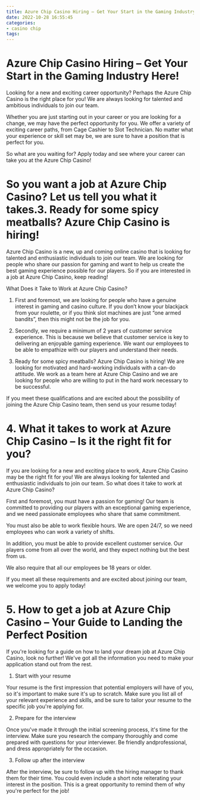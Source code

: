 ```yaml
---
title: Azure Chip Casino Hiring – Get Your Start in the Gaming Industry Here!
date: 2022-10-28 16:55:45
categories:
- casino chip
tags:
---
```



#  Azure Chip Casino Hiring – Get Your Start in the Gaming Industry Here!

Looking for a new and exciting career opportunity? Perhaps the Azure Chip Casino is the right place for you! We are always looking for talented and ambitious individuals to join our team.

Whether you are just starting out in your career or you are looking for a change, we may have the perfect opportunity for you. We offer a variety of exciting career paths, from Cage Cashier to Slot Technician. No matter what your experience or skill set may be, we are sure to have a position that is perfect for you.

So what are you waiting for? Apply today and see where your career can take you at the Azure Chip Casino!

#  So you want a job at Azure Chip Casino? Let us tell you what it takes.3. Ready for some spicy meatballs? Azure Chip Casino is hiring!

Azure Chip Casino is a new, up and coming online casino that is looking for talented and enthusiastic individuals to join our team. We are looking for people who share our passion for gaming and want to help us create the best gaming experience possible for our players. So if you are interested in a job at Azure Chip Casino, keep reading!

What Does it Take to Work at Azure Chip Casino?

1. First and foremost, we are looking for people who have a genuine interest in gaming and casino culture. If you don’t know your blackjack from your roulette, or if you think slot machines are just “one armed bandits”, then this might not be the job for you.

2. Secondly, we require a minimum of 2 years of customer service experience. This is because we believe that customer service is key to delivering an enjoyable gaming experience. We want our employees to be able to empathize with our players and understand their needs.

3. Ready for some spicy meatballs? Azure Chip Casino is hiring! We are looking for motivated and hard-working individuals with a can-do attitude. We work as a team here at Azure Chip Casino and we are looking for people who are willing to put in the hard work necessary to be successful.

If you meet these qualifications and are excited about the possibility of joining the Azure Chip Casino team, then send us your resume today!

# 4. What it takes to work at Azure Chip Casino – Is it the right fit for you?

If you are looking for a new and exciting place to work, Azure Chip Casino may be the right fit for you! We are always looking for talented and enthusiastic individuals to join our team. So what does it take to work at Azure Chip Casino?

First and foremost, you must have a passion for gaming! Our team is committed to providing our players with an exceptional gaming experience, and we need passionate employees who share that same commitment.

You must also be able to work flexible hours. We are open 24/7, so we need employees who can work a variety of shifts.

In addition, you must be able to provide excellent customer service. Our players come from all over the world, and they expect nothing but the best from us.

We also require that all our employees be 18 years or older.

If you meet all these requirements and are excited about joining our team, we welcome you to apply today!

# 5. How to get a job at Azure Chip Casino – Your Guide to Landing the Perfect Position

If you're looking for a guide on how to land your dream job at Azure Chip Casino, look no further! We've got all the information you need to make your application stand out from the rest.

1. Start with your resume

Your resume is the first impression that potential employers will have of you, so it's important to make sure it's up to scratch. Make sure you list all of your relevant experience and skills, and be sure to tailor your resume to the specific job you're applying for.

2. Prepare for the interview

Once you've made it through the initial screening process, it's time for the interview. Make sure you research the company thoroughly and come prepared with questions for your interviewer. Be friendly andprofessional, and dress appropriately for the occasion.

3. Follow up after the interview

After the interview, be sure to follow up with the hiring manager to thank them for their time. You could even include a short note reiterating your interest in the position. This is a great opportunity to remind them of why you're perfect for the job!